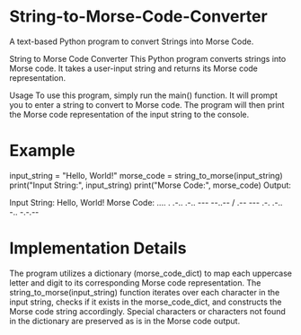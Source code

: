 # String-to-Morse-Code-Converter
A text-based Python program to convert Strings into Morse Code.



String to Morse Code Converter
This Python program converts strings into Morse code. It takes a user-input string and returns its Morse code representation.

Usage
To use this program, simply run the main() function. It will prompt you to enter a string to convert to Morse code. The program will then print the Morse code representation of the input string to the console.

# Example

input_string = "Hello, World!"
morse_code = string_to_morse(input_string)
print("Input String:", input_string)
print("Morse Code:", morse_code)
Output:


Input String: Hello, World!
Morse Code: .... . .-.. .-.. --- --..-- / .-- --- .-. .-.. -.. -.-.-- 
# Implementation Details
The program utilizes a dictionary (morse_code_dict) to map each uppercase letter and digit to its corresponding Morse code representation.
The string_to_morse(input_string) function iterates over each character in the input string, checks if it exists in the morse_code_dict, and constructs the Morse code string accordingly.
Special characters or characters not found in the dictionary are preserved as is in the Morse code output.
